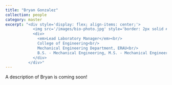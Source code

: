 ```yaml
---
title: "Bryan Gonzalez"
collection: people
category: master
excerpt: "<div style='display: flex; align-items: center;'>
            <img src='/images/bio-photo.jpg' style='border: 2px solid #ccc; border-radius: 10px; width: 150px; margin-right: 1rem;'>
            <div>
              <em>Lead Laboratory Manager</em><br/>
              College of Engineering<br/>
              Mechanical Engineering Department, ERAU<br/>
              B.S. - Mechanical Engineering, M.S. - Mechanical Engineering
            </div>
          </div>"
---
```


A description of Bryan is coming soon!